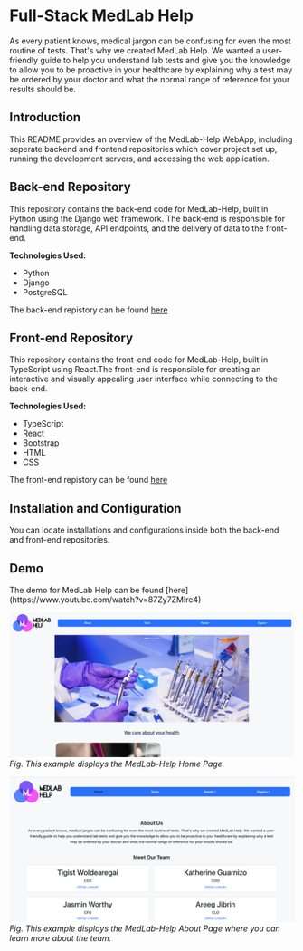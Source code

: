 <h1>Full-Stack MedLab Help</h1>
As every patient knows, medical jargon can be confusing for even the most routine of tests. That's why we created MedLab Help. We wanted a user-friendly guide to help you understand lab tests and give you the knowledge to allow you to be proactive in your healthcare by explaining why a test may be ordered by your doctor and what the normal range of reference for your results should be.

<h2>Introduction</h2>
This README provides an overview of the MedLab-Help WebApp, including seperate backend and frontend repositories which cover project set up, running the development servers, and accessing the web application.

<h2>Back-end Repository</h2>
This repository contains the back-end code for MedLab-Help, built in Python using the Django web framework. The back-end is responsible for handling data storage, API endpoints, and the delivery of data to the front-end. 

<b>Technologies Used:</b>
* Python
* Django
* PostgreSQL

The back-end repistory can be found [here](https://github.com/Kguarnizo/medlabhelp-backend)

<h2>Front-end Repository</h2>
This repository contains the front-end code for MedLab-Help, built in TypeScript using React.The front-end is responsible for creating an interactive and visually appealing user interface while connecting to the back-end. 

<b>Technologies Used:</b>
* TypeScript
* React
* Bootstrap
* HTML
* CSS

The front-end repistory can be found [here](https://github.com/Kguarnizo/medlabhelp-frontend)

<h2>Installation and Configuration</h2>
You can locate installations and configurations inside both the back-end and front-end repositories.

<h2>Demo</h2>
The demo for MedLab Help can be found [here](https://www.youtube.com/watch?v=87Zy7ZMlre4)


![MedLab Help Home Page](https://github.com/Kguarnizo/Full-Stack-MedLab-Help/blob/main/MedLab-Help-home.png)
_Fig. This example displays the MedLab-Help Home Page._


![MedLab Help About Page](https://github.com/Kguarnizo/Full-Stack-MedLab-Help/blob/main/MedLab-Help-about.png)
_Fig. This example displays the MedLab-Help About Page where you can learn more about the team._


